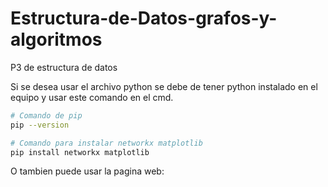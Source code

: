 # Estructura-de-Datos-grafos-y-algoritmos
P3 de estructura de datos


Si se desea usar el archivo python se debe de tener python instalado en el equipo y usar este comando en el cmd.

```bash
# Comando de pip
pip --version
```
```bash
# Comando para instalar networkx matplotlib
pip install networkx matplotlib
```

O tambien puede usar la pagina web:
